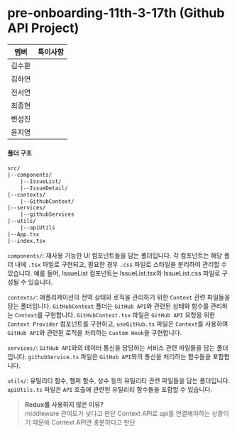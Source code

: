 # pre-onboarding-11th-3-17th (Github API Project)

| 맴버   | 특이사항 |
| ------ | -------- |
| 김수환 |          |
| 김하연 |          |
| 전서연 |          |
| 최종현 |          |
| 변성진 |          |
| 윤지영 |          |

#### 폴더 구조

```bash
src/
|--components/
    |--IssueList/
    |--IssueDetail/
|--contexts/
    |--GithubContext/
|--services/
    |--githubServices
|--utils/
    |--apiUtils
|--App.tsx
|--index.tsx
```

`components/`: 재사용 가능한 UI 컴포넌트들을 담는 폴더입니다. 각 컴포넌트는 해당 폴더 내에 `.tsx` 파일로 구현되고, 필요한 경우 `.css` 파일로 스타일을 분리하여 관리할 수 있습니다. 예를 들어, IssueList 컴포넌트는 IssueList.tsx와 IssueList.css 파일로 구성될 수 있습니다.

`contexts/`: 애플리케이션의 전역 상태와 로직을 관리하기 위한 `Context` 관련 파일들을 담는 폴더입니다. `GitHubContext` 폴더는 `GitHub API`와 관련된 상태와 함수를 관리하는 `Context`를 구현합니다. `GitHubContext.tsx` 파일은 `GitHub API` 요청을 위한 `Context Provider` 컴포넌트를 구현하고, `useGitHub.ts` 파일은 `Context`를 사용하여 `GitHub API`와 관련된 로직을 처리하는 `Custom Hook`을 구현합니다.

`services/`: `GitHub API`와의 데이터 통신을 담당하는 서비스 관련 파일들을 담는 폴더입니다. `githubService.ts` 파일은 `GitHub API`와의 통신을 처리하는 함수들을 포함합니다.

`utils/`: 유틸리티 함수, 헬퍼 함수, 상수 등의 유틸리티 관련 파일들을 담는 폴더입니다. `apiUtils.ts` 파일은 `API` 호출에 관련된 유틸리티 함수들을 포함할 수 있습니다.

> **Redux를 사용하지 않은 이유?**  
> middleware 관여도가 낮다고 판단 Context API로 api를 연결해야하는 상황이기 때문에 Context API면 충분하다고 판단
